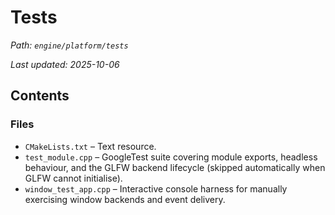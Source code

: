 # Tests

_Path: `engine/platform/tests`_

_Last updated: 2025-10-06_

## Contents

### Files

- `CMakeLists.txt` – Text resource.
- `test_module.cpp` – GoogleTest suite covering module exports, headless behaviour, and the GLFW backend lifecycle (skipped automatically when GLFW cannot initialise).
- `window_test_app.cpp` – Interactive console harness for manually exercising window backends and event delivery.
